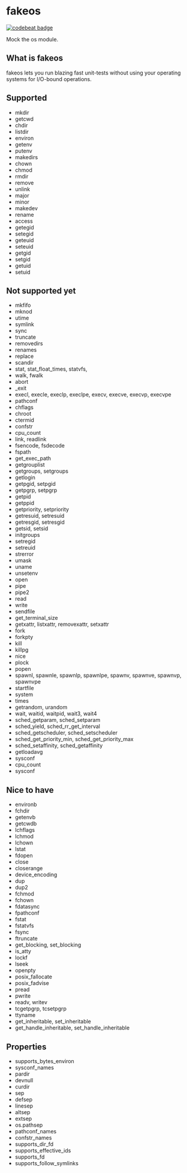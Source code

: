 # fakeos
[![codebeat badge](https://codebeat.co/badges/d247bedf-d202-48ea-8aae-feeb3d4deb1f)](https://codebeat.co/projects/github-com-rinslow-fakeos-master)

Mock the os module. 
## What is fakeos
fakeos lets you run blazing fast unit-tests without using your operating systems for I/O-bound operations.

## Supported
* mkdir
* getcwd
* chdir
* listdir
* environ
* getenv
* putenv
* makedirs
* chown
* chmod
* rmdir
* remove
* unlink
* major
* minor
* makedev
* rename
* access
* getegid
* setegid
* geteuid
* seteuid
* getgid
* setgid
* getuid
* setuid

## Not supported yet
* mkfifo
* mknod
* utime
* symlink
* sync
* truncate
* removedirs
* renames
* replace
* scandir
* stat, stat_float_times, statvfs, 
* walk, fwalk
* abort
* _exit
* execl, execle, execlp, execlpe, execv, execve, execvp, execvpe
* pathconf
* chflags
* chroot
* ctermid
* confstr
* cpu_count
* link, readlink
* fsencode, fsdecode
* fspath
* get_exec_path
* getgrouplist
* getgroups, setgroups
* getlogin
* getpgid, setpgid
* getpgrp, setpgrp
* getpid
* getppid
* getpriority, setpriority
* getresuid, setresuid
* getresgid, setresgid
* getsid, setsid
* initgroups
* setregid
* setreuid
* strerror
* umask
* uname
* unsetenv
* open
* pipe
* pipe2
* read
* write
* sendfile 
* get_terminal_size
* getxattr, listxattr, removexattr, setxattr
* fork
* forkpty
* kill
* killpg
* nice
* plock
* popen
* spawnl, spawnle, spawnlp, spawnlpe, spawnv, spawnve, spawnvp, spawnvpe
* startfile
* system
* times
* getrandom, urandom
* wait, waitid, waitpid, wait3, wait4
* sched_getparam, sched_setparam
* sched_yield, sched_rr_get_interval
* sched_getscheduler, sched_setscheduler
* sched_get_priority_min, sched_get_priority_max
* sched_setaffinity, sched_getaffinity
* getloadavg
* sysconf
* cpu_count
* sysconf

## Nice to have 
* environb
* fchdir
* getenvb
* getcwdb
* lchflags
* lchmod
* lchown
* lstat
* fdopen
* close
* closerange
* device_encoding
* dup
* dup2
* fchmod
* fchown
* fdatasync
* fpathconf
* fstat
* fstatvfs
* fsync
* ftruncate
* get_blocking, set_blocking
* is_atty
* lockf
* lseek
* openpty
* posix_fallocate
* posix_fadvise
* pread
* pwrite
* readv, writev
* tcgetpgrp, tcsetpgrp
* ttyname
* get_inheritable, set_inheritable
* get_handle_inheritable, set_handle_inheritable

## Properties
* supports_bytes_environ
* sysconf_names
* pardir
* devnull
* curdir
* sep
* defsep
* linesep
* altsep
* extsep
* os.pathsep
* pathconf_names
* confstr_names
* supports_dir_fd
* supports_effective_ids
* supports_fd
* supports_follow_symlinks
